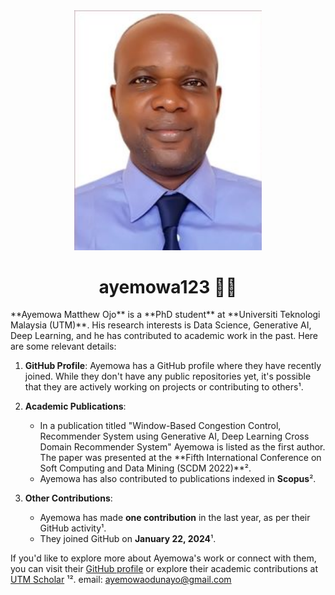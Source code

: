 <div align="center"><img src="My Photograph.jpg" width="300" /></div>
<h1 align="center">ayemowa123 👨‍💻</h1>
**Ayemowa Matthew Ojo** is a **PhD student** at **Universiti Teknologi Malaysia (UTM)**. His research interests is Data Science, Generative AI, Deep Learning, and he has contributed to academic work in the past. Here are some relevant details:

1. **GitHub Profile**: Ayemowa has a GitHub profile where they have recently joined. While they don't have any public repositories yet, it's possible that they are actively working on projects or contributing to others¹.

2. **Academic Publications**:
    - In a publication titled "Window-Based Congestion Control, Recommender System using Generative AI, Deep Learning Cross Domain Recommender System" Ayemowa is listed as the first author. The paper was presented at the **Fifth International Conference on Soft Computing and Data Mining (SCDM 2022)**².
    - Ayemowa has also contributed to publications indexed in **Scopus**².

3. **Other Contributions**:
    - Ayemowa has made **one contribution** in the last year, as per their GitHub activity¹.
    - They joined GitHub on **January 22, 2024**¹.

If you'd like to explore more about Ayemowa's work or connect with them, you can visit their [GitHub profile](https://github.com/Ayemowa) or explore their academic contributions at [UTM Scholar](https://pure.utm.my/Scholar/ScholarInfoDetails/8gOG) ¹².
email: ayemowaodunayo@gmail.com
